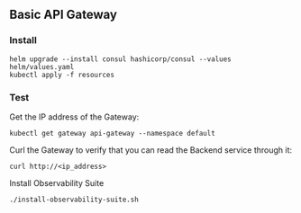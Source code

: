 ## Basic API Gateway

### Install

```shell
helm upgrade --install consul hashicorp/consul --values helm/values.yaml
kubectl apply -f resources
```

### Test

Get the IP address of the Gateway:
```shell
kubectl get gateway api-gateway --namespace default
```

Curl the Gateway to verify that you can read the Backend service through it:
```shell
curl http://<ip_address>
```

Install Observability Suite
```shell
./install-observability-suite.sh
```